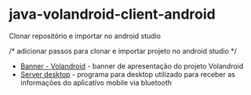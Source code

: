# java-volandroid-client-android

Clonar repositório e importar no android studio

/* adicionar passos para clonar e importar projeto no android studio */

- [Banner - Volandroid](https://github.com/maletta/java-volandroid-banner) - banner de apresentação do projeto Volandroid
- [Server desktop](https://github.com/maletta/java-volandroid-server) - programa para desktop utilizado para receber as informações do aplicativo mobile via bluetooth
